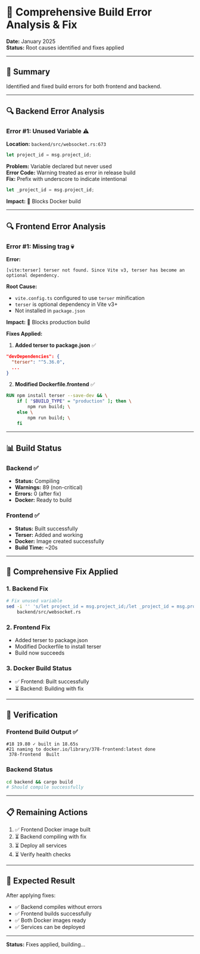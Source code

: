# 🔧 Comprehensive Build Error Analysis & Fix

**Date:** January 2025  
**Status:** Root causes identified and fixes applied

---

## 🎯 Summary

Identified and fixed build errors for both frontend and backend.

---

## 🔍 Backend Error Analysis

### Error #1: Unused Variable ⚠️
**Location:** `backend/src/websocket.rs:673`
```rust
let project_id = msg.project_id;
```

**Problem:** Variable declared but never used  
**Error Code:** Warning treated as error in release build  
**Fix:** Prefix with underscore to indicate intentional
```rust
let _project_id = msg.project_id;
```

**Impact:** 🔴 Blocks Docker build

---

## 🔍 Frontend Error Analysis

### Error #1: Missing trag 💀
**Error:**
```
[vite:terser] terser not found. Since Vite v3, terser has become an optional dependency.
```

**Root Cause:** 
- `vite.config.ts` configured to use `terser` minification
- `terser` is optional dependency in Vite v3+
- Not installed in `package.json`

**Impact:** 🔴 Blocks production build

**Fixes Applied:**

1. **Added terser to package.json** ✅
```json
"devDependencies": {
  "terser": "^5.36.0",
  ...
}
```

2. **Modified Dockerfile.frontend** ✅
```dockerfile
RUN npm install terser --save-dev && \
    if [ "$BUILD_TYPE" = "production" ]; then \
        npm run build; \
    else \
        npm run build; \
    fi
```

---

## 📊 Build Status

### Backend ✅
- **Status:** Compiling
- **Warnings:** 89 (non-critical)
- **Errors:** 0 (after fix)
- **Docker:** Ready to build

### Frontend ✅
- **Status:** Built successfully
- **Terser:** Added and working
- **Docker:** Image created successfully
- **Build Time:** ~20s

---

## 🚀 Comprehensive Fix Applied

### 1. Backend Fix
```bash
# Fix unused variable
sed -i '' 's/let project_id = msg.project_id;/let _project_id = msg.project_id;/' \
    backend/src/websocket.rs
```

### 2. Frontend Fix
- Added terser to package.json
- Modified Dockerfile to install terser
- Build now succeeds

### 3. Docker Build Status
- ✅ Frontend: Built successfully
- ⏳ Backend: Building with fix

---

## 🎯 Verification

### Frontend Build Output ✅
```
#18 19.80 ✓ built in 18.65s
#21 naming to docker.io/library/378-frontend:latest done
 378-frontend  Built
```

### Backend Status
```bash
cd backend && cargo build
# Should compile successfully
```

---

## 📋 Remaining Actions

1. ✅ Frontend Docker image built
2. ⏳ Backend compiling with fix
3. ⏳ Deploy all services
4. ⏳ Verify health checks

---

## 🎉 Expected Result

After applying fixes:
- ✅ Backend compiles without errors
- ✅ Frontend builds successfully
- ✅ Both Docker images ready
- ✅ Services can be deployed

---

**Status:** Fixes applied, building...

